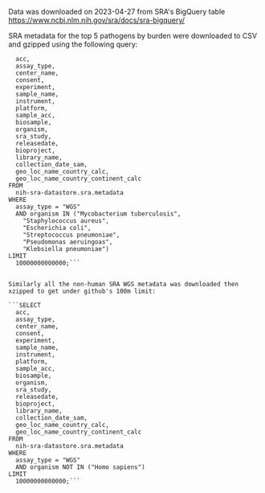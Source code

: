 Data was downloaded on 2023-04-27 from SRA's BigQuery table https://www.ncbi.nlm.nih.gov/sra/docs/sra-bigquery/

SRA metadata for the top 5 pathogens by burden were downloaded to CSV and gzipped using the following query:
```SELECT
  acc,
  assay_type,
  center_name,
  consent,
  experiment,
  sample_name,
  instrument,
  platform,
  sample_acc,
  biosample,
  organism,
  sra_study,
  releasedate,
  bioproject,
  library_name,
  collection_date_sam,
  geo_loc_name_country_calc,
  geo_loc_name_country_continent_calc
FROM
  nih-sra-datastore.sra.metadata
WHERE
  assay_type = "WGS"
  AND organism IN ("Mycobacterium tuberculosis",
    "Staphylococcus aureus",
    "Escherichia coli",
    "Streptococcus pneumoniae",
    "Pseudomonas aeruingoas",
    "Klebsiella pneumoniae")
LIMIT
  10000000000000;```


Similarly all the non-human SRA WGS metadata was downloaded then xzipped to get under github's 100m limit:

```SELECT
  acc,
  assay_type,
  center_name,
  consent,
  experiment,
  sample_name,
  instrument,
  platform,
  sample_acc,
  biosample,
  organism,
  sra_study,
  releasedate,
  bioproject,
  library_name,
  collection_date_sam,
  geo_loc_name_country_calc,
  geo_loc_name_country_continent_calc
FROM
  nih-sra-datastore.sra.metadata
WHERE
  assay_type = "WGS"
  AND organism NOT IN ("Homo sapiens")
LIMIT
  10000000000000;```
